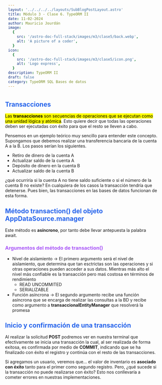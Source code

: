 ```yaml
---
layout: '../../../../layouts/SubBlogPostLayout.astro'
title: Módulo 3 - Clase 6. TypeORM II
date: 11-02-2024
author: Mauricio Jourdán
image:
  {
    src: '/astro-doc-full-stack/images/m3/clase5/back.webp',
    alt: 'A picture of a coder',
  }
icon:
  {
    src: '/astro-doc-full-stack/images/m3/clase5/icon.png',
    alt: 'Logo express',
  }
description: TypeORM II
draft: false
category: TypeORM SQL Bases de datos
---
```


## Transacciones

<mark>Las **transacciones** son secuencias de operaciones que se ejecutan como una unidad lógica y atómica</mark>. Esto quiere decir que todas las operaciones deben ser ejecutadas con éxito para que el resto se lleven a cabo.

Pensemos en un ejemplo teórico muy sencillo para entender este concepto. Supongamos que debemos realizar una transferencia bancaria de la cuenta A a la B. Los pasos serían los siguientes.

- Retiro de dinero de la cuenta A
- Actualizar saldo de la cuenta A
- Depósito de dinero en la cuenta B
- Actualizar saldo de la cuenta B

¿qué ocurriría si la cuenta A no tiene saldo suficiente o si el número de la cuenta B no existe? En cualquiera de los casos la transacción tendría que detenerse. Pues bien, las transacciones en las bases de datos funcionan de esta forma.

## Método transaction() del objeto AppDataSource.manager

Este método es **asíncrono**, por tanto debe llevar antepuesta la palabra await.

### Argumentos del método de transaction()

- Nivel de aislamiento -> El primero argumento será el nivel de aislamiento, que determina que tan esctrictas son las operaciones y si otras operaciones pueden acceder a sus datos. Mientras más alto el nivel más confiable es la transacción pero maś costosa en términos de rendimiento
  - READ UNCOMMITED
  - SERIALIZABLE
- Función asíncrona -> El segundo argumento recibe una función asíncrona que se encarga de realizar las consultas a la BD y recibe como argumento a **transaccionalEntityManager** que resolverá la promesa

## Inicio y confirmación de una transacción

Al realizar la solicitud **POST** podremos ver en nuestra terminal que efectivamente se inicia una transacción la cual, al ser realizada de forma exitosa, es confirmada por medio de **COMMIT**, indicando que se ha finalizado con éxito el registro y continúa con el resto de las transacciones.

Si agregamos un usuario, veremos que... el valor de inventario es **asociado con éxito** tanto para el primer como segundo registro. Pero, ¿qué sucede si la transacción no puede realizarse con éxito? Esto nos conllevaría a cometer errores en nuestras implementaciones.

<style>
  h1 { color: #713f12; }
  h2 { color: #2563eb; }
  h3 { color: #a855f7; }
  img {
    width: 100%;
    height: 100%;
    object-fit: cover;
  }
  pre {
    padding: 10px;
  }
</style>
